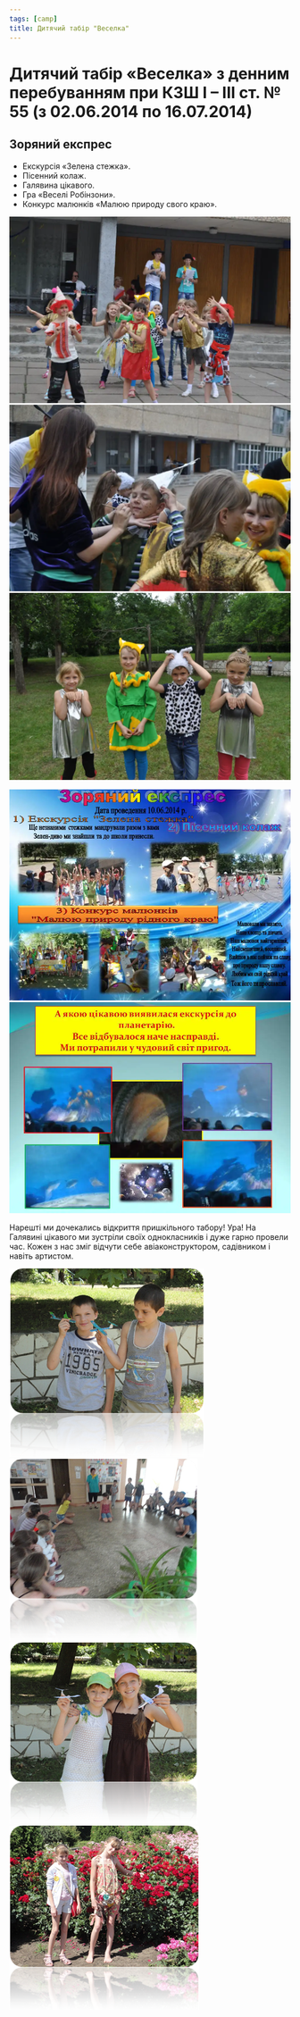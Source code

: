 ```yaml
---
tags: [camp]
title: Дитячий табір "Веселка"
---
```


# Дитячий табір «Веселка» з денним перебуванням при КЗШ І – ІІІ ст. № 55 (з 02.06.2014 по 16.07.2014)

## Зоряний експрес

-   Екскурсія «Зелена стежка».
-   Пісенний колаж.
-   Галявина цікавого.
-   Гра «Веселі Робінзони».
-   Конкурс малюнків «Малюю природу свого краю».

<slideshow id="72157646841579054"></slideshow>

<slideshow id="72157649163151481"></slideshow>

<gallery>

![](1.webp)
![](2.webp)
![](3.webp)

![](4.webp)
![](5.webp)

</gallery>

Нарешті ми дочекались відкриття пришкільного табору! Ура! На Галявині цікавого ми зустріли своїх однокласників і дуже гарно провели час. Кожен з нас зміг відчути себе авіаконструктором, садівником і навіть артистом.

<gallery>

![](6.png)
![](7.png)
![](8.png)
![](9.png)

</gallery>
